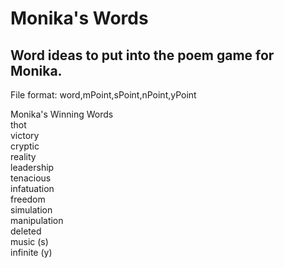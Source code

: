 # Monika's Words
## Word ideas to put into the poem game for Monika. 
File format: word,mPoint,sPoint,nPoint,yPoint  
  
Monika's Winning Words  
thot  
victory  
cryptic  
reality  
leadership  
tenacious  
infatuation  
freedom  
simulation  
manipulation  
deleted  
music (s)  
infinite (y)  
  

